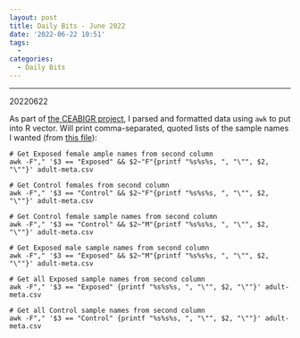 ```yaml
---
layout: post
title: Daily Bits - June 2022
date: '2022-06-22 10:51'
tags: 
  - 
categories: 
  - Daily Bits
---
```



---

20220622

As part of [the CEABIGR project](https://github.com/sr320/ceabigr), I parsed and formatted data using `awk` to put into R vector. Will print comma-separated, quoted lists of the sample names I wanted (from [this file](https://github.com/epigeneticstoocean/2018_L18-adult-methylation/blob/main/data/adult-meta.csv)):

```shell
# Get Exposed female ample names from second column
awk -F"," '$3 == "Exposed" && $2~"F"{printf "%s%s%s, ", "\"", $2, "\""}' adult-meta.csv
```

```shell
# Get Control females from second column
awk -F"," '$3 == "Control" && $2~"F"{printf "%s%s%s, ", "\"", $2, "\""}' adult-meta.csv
```

```shell
# Get Control female sample names from second column
awk -F"," '$3 == "Control" && $2~"M"{printf "%s%s%s, ", "\"", $2, "\""}' adult-meta.csv
```


```shell
# Get Exposed male sample names from second column
awk -F"," '$3 == "Exposed" && $2~"M"{printf "%s%s%s, ", "\"", $2, "\""}' adult-meta.csv
```

```shell
# Get all Exposed sample names from second column
awk -F"," '$3 == "Exposed" {printf "%s%s%s, ", "\"", $2, "\""}' adult-meta.csv
```

```shell
# Get all Control sample names from second column
awk -F"," '$3 == "Control" {printf "%s%s%s, ", "\"", $2, "\""}' adult-meta.csv
```